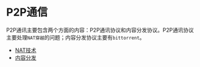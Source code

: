 # P2P通信

P2P通讯主要包含两个方面的内容：P2P通讯协议和内容分发协议。P2P通讯协议主要处理`NAT穿越`的问题；内容分发协议主要有`bittorrent`。

+ [NAT技术](nat.md)
+ [内容分发](file_sharing.md)
